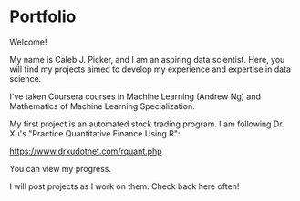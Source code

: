 # Portfolio
Welcome!

My name is Caleb J. Picker, and I am an aspiring data scientist.  Here, you will find my projects aimed to develop my experience and expertise in data science.

I've taken Coursera courses in Machine Learning (Andrew Ng) and Mathematics of Machine Learning Specialization. 

My first project is an automated stock trading program. I am following Dr. Xu's "Practice Quantitative Finance Using R":

https://www.drxudotnet.com/rquant.php

You can view my progress.

I will post projects as I work on them.  Check back here often!
